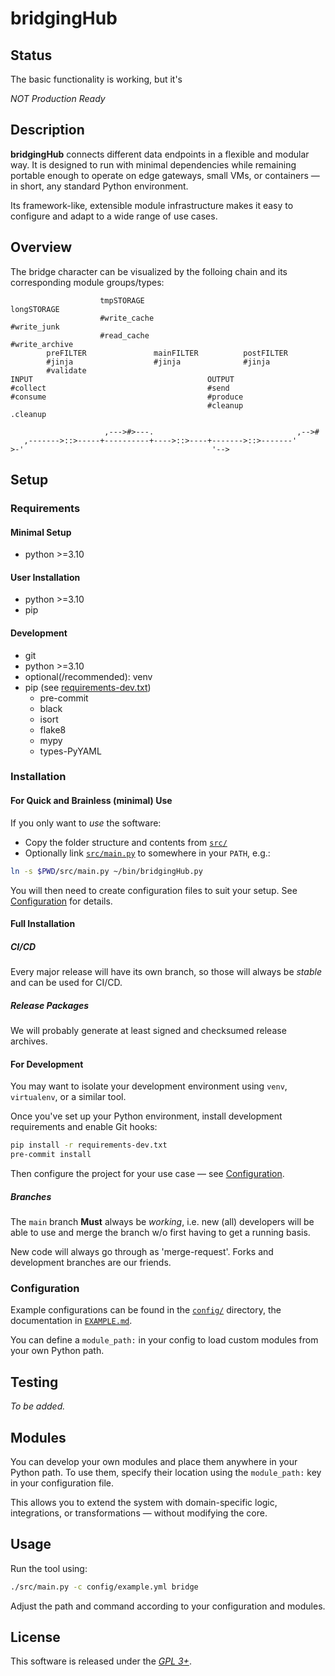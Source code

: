 # bridgingHub

## Status

The basic functionality is working, but it's

*NOT Production Ready*

## Description

**bridgingHub** connects different data endpoints in a flexible and modular
way.
It is designed to run with minimal dependencies while remaining portable
enough to operate on edge gateways, small VMs, or containers — in short,
any standard Python environment.

Its framework-like, extensible module infrastructure makes it easy to
configure and adapt to a wide range of use cases.

## Overview

The bridge character can be visualized by the folloing chain and its
corresponding module groups/types:

```
                    tmpSTORAGE                                  longSTORAGE
                    #write_cache                                #write_junk
                    #read_cache                                 #write_archive
        preFILTER               mainFILTER          postFILTER
        #jinja                  #jinja              #jinja
        #validate
INPUT                                       OUTPUT
#collect                                    #send
#consume                                    #produce
                                            #cleanup            .cleanup

                     ,--->#>---.                                ,-->#
   ,------->::>-----+----------+---->::>----+------->::>-------'
>-'                                          '-->
```

## Setup

### Requirements

#### Minimal Setup

  * python >=3.10

#### User Installation

  * python >=3.10
  * pip

#### Development

  * git
  * python >=3.10
  * optional(/recommended): venv
  * pip (see [requirements-dev.txt](./requirements-dev.txt))
    * pre-commit
    * black
    * isort
    * flake8
    * mypy
    * types-PyYAML


### Installation

#### For Quick and Brainless (minimal) Use

If you only want to *use* the software:

- Copy the folder structure and contents from [`src/`](./src)
- Optionally link [`src/main.py`](./src/main.py) to somewhere in your
  `PATH`, e.g.:

```bash
ln -s $PWD/src/main.py ~/bin/bridgingHub.py
```

You will then need to create configuration files to suit your setup.
See [Configuration](#configuration) for details.


#### Full Installation

##### CI/CD

Every major release will have its own branch, so those will always be
*stable* and can be used for CI/CD.


##### Release Packages

We will probably generate at least signed and checksumed release archives.



#### For Development

You may want to isolate your development environment using `venv`,
`virtualenv`, or a similar tool.

Once you've set up your Python environment, install development requirements
and enable Git hooks:

```bash
pip install -r requirements-dev.txt
pre-commit install
```

Then configure the project for your use case — see
[Configuration](#configuration).


##### Branches

The `main` branch **Must** always be *working*, i.e. new (all) developers
will be able to use and merge the branch w/o first having to get a running
basis.

New code will always go through as 'merge-request'.
Forks and development branches are our friends.


### Configuration

Example configurations can be found in the
[`config/`](./config/) directory,
the documentation in [`EXAMPLE.md`](./config/EXAMPLE.md).

You can define a `module_path:` in your config to load custom
modules from your own Python path.


## Testing

*To be added.*


## Modules

You can develop your own modules and place them anywhere in your Python path.
To use them, specify their location using the `module_path:` key in your
configuration file.

This allows you to extend the system with domain-specific logic, integrations,
or transformations — without modifying the core.



## Usage

Run the tool using:

```bash
./src/main.py -c config/example.yml bridge
```

Adjust the path and command according to your configuration and modules.


## License

This software is released under the [*GPL 3+*](./LICENSE).

